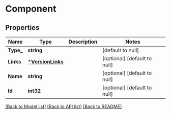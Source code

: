 # Component

## Properties
Name | Type | Description | Notes
------------ | ------------- | ------------- | -------------
**Type_** | **string** |  | [default to null]
**Links** | [***VersionLinks**](version_links.md) |  | [optional] [default to null]
**Name** | **string** |  | [optional] [default to null]
**Id** | **int32** |  | [optional] [default to null]

[[Back to Model list]](../README.md#documentation-for-models) [[Back to API list]](../README.md#documentation-for-api-endpoints) [[Back to README]](../README.md)

